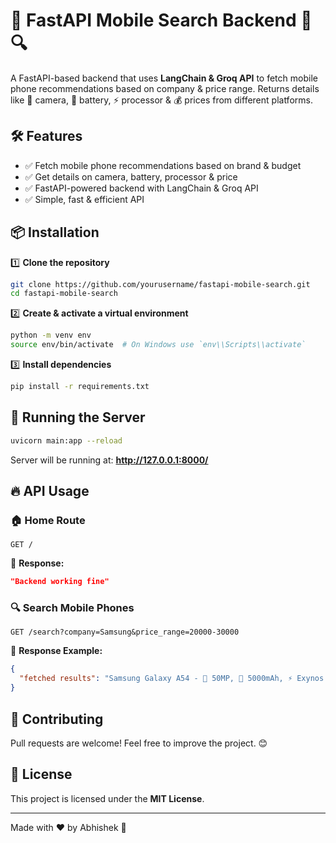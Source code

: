 # 🚀 FastAPI Mobile Search Backend 📱🔍

A FastAPI-based backend that uses **LangChain & Groq API** to fetch mobile phone recommendations based on company & price range. Returns details like 📸 camera, 🔋 battery, ⚡ processor & 💰 prices from different platforms.

## 🛠 Features
- ✅ Fetch mobile phone recommendations based on brand & budget
- ✅ Get details on camera, battery, processor & price
- ✅ FastAPI-powered backend with LangChain & Groq API
- ✅ Simple, fast & efficient API

## 📦 Installation

1️⃣ **Clone the repository**  
```bash
git clone https://github.com/yourusername/fastapi-mobile-search.git
cd fastapi-mobile-search
```

2️⃣ **Create & activate a virtual environment**  
```bash
python -m venv env
source env/bin/activate  # On Windows use `env\\Scripts\\activate`
```

3️⃣ **Install dependencies**  
```bash
pip install -r requirements.txt
```

## 🚀 Running the Server

```bash
uvicorn main:app --reload
```

Server will be running at: **http://127.0.0.1:8000/**

## 🔥 API Usage

### 🏠 Home Route
```http
GET /
```
📌 **Response:**
```json
"Backend working fine"
```

### 🔍 Search Mobile Phones
```http
GET /search?company=Samsung&price_range=20000-30000
```
📌 **Response Example:**
```json
{
  "fetched results": "Samsung Galaxy A54 - 📸 50MP, 🔋 5000mAh, ⚡ Exynos 1380, 💰 ₹26,999 (Amazon), ₹27,499 (Flipkart)"
}
```

## 🤝 Contributing
Pull requests are welcome! Feel free to improve the project. 😊

## 📜 License
This project is licensed under the **MIT License**.

---
Made with ❤️ by Abhishek 🚀


